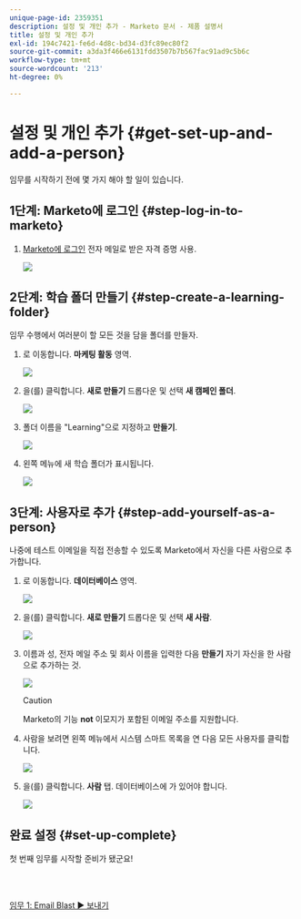```yaml
---
unique-page-id: 2359351
description: 설정 및 개인 추가 - Marketo 문서 - 제품 설명서
title: 설정 및 개인 추가
exl-id: 194c7421-fe6d-4d8c-bd34-d3fc89ec80f2
source-git-commit: a3da3f466e6131fdd3507b7b567fac91ad9c5b6c
workflow-type: tm+mt
source-wordcount: '213'
ht-degree: 0%

---
```


# 설정 및 개인 추가 {#get-set-up-and-add-a-person}

임무를 시작하기 전에 몇 가지 해야 할 일이 있습니다.

## 1단계: Marketo에 로그인 {#step-log-in-to-marketo}

1. [Marketo에 로그인](https://app.marketo.com) 전자 메일로 받은 자격 증명 사용.

   ![](assets/one.png)

## 2단계: 학습 폴더 만들기 {#step-create-a-learning-folder}

임무 수행에서 여러분이 할 모든 것을 담을 폴더를 만들자.

1. 로 이동합니다. **마케팅 활동** 영역.

   ![](assets/two.png)

1. 을(를) 클릭합니다. **새로 만들기** 드롭다운 및 선택 **새 캠페인 폴더**.

   ![](assets/image2014-9-24-10-3a53-3a38.png)

1. 폴더 이름을 &quot;Learning&quot;으로 지정하고 **만들기**.

   ![](assets/image2014-9-24-10-3a53-3a55.png)

1. 왼쪽 메뉴에 새 학습 폴더가 표시됩니다.

   ![](assets/image2014-9-24-10-3a54-3a9.png)

## 3단계: 사용자로 추가 {#step-add-yourself-as-a-person}

나중에 테스트 이메일을 직접 전송할 수 있도록 Marketo에서 자신을 다른 사람으로 추가합니다.

1. 로 이동합니다. **데이터베이스** 영역.

   ![](assets/db.png)

1. 을(를) 클릭합니다. **새로 만들기** 드롭다운 및 선택 **새 사람**.

   ![](assets/seven.png)

1. 이름과 성, 전자 메일 주소 및 회사 이름을 입력한 다음 **만들기** 자기 자신을 한 사람으로 추가하는 것.

   ![](assets/eight.png)

   >[!CAUTION]
   >
   >Marketo의 기능 **not** 이모지가 포함된 이메일 주소를 지원합니다.

1. 사람을 보려면 왼쪽 메뉴에서 시스템 스마트 목록을 연 다음 모든 사용자를 클릭합니다.

   ![](assets/nine.png)

1. 을(를) 클릭합니다. **사람** 탭. 데이터베이스에 가 있어야 합니다.

   ![](assets/ten.png)

## 완료 설정 {#set-up-complete}

첫 번째 임무를 시작할 준비가 됐군요!

<br> 

[임무 1: Email Blast ► 보내기](/help/marketo/getting-started/quick-wins/send-an-email.md)
